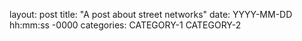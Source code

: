 layout: post
title: "A post about street networks"
date: YYYY-MM-DD hh:mm:ss -0000
categories: CATEGORY-1 CATEGORY-2
